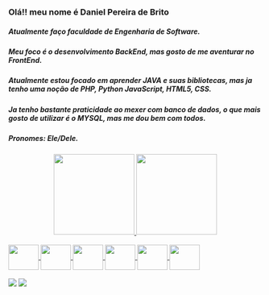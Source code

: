 ### Olá!! meu nome é Daniel Pereira de Brito

##### Atualmente faço faculdade de Engenharia de Software.
##### Meu foco é o desenvolvimento BackEnd, mas gosto de me aventurar no FrontEnd.
##### Atualmente estou focado em aprender JAVA e suas bibliotecas, mas ja tenho uma noção de PHP, Python JavaScript, HTML5, CSS.
##### Ja tenho bastante praticidade ao mexer com banco de dados, o que mais gosto de utilizar é o MYSQL, mas me dou bem com todos.
##### Pronomes: Ele/Dele.

<div align="center">
  <a href="https://github.com/DanielPereiraBrito">
  <img height="160em" src="https://github-readme-stats.vercel.app/api?username=DanielPereiraBrito&show_icons=true&theme=dracula&include_all_commits=true&count_private=true"/>
  <img height="160em" src="https://github-readme-stats.vercel.app/api/top-langs/?username=DanielPereiraBrito&layout=compact&langs_count=7&theme=dracula"/>
</div>
  
 <div style="display: inline_block"><br>
  <img align="center"  height="50" width="60" src="https://cdn.jsdelivr.net/gh/devicons/devicon/icons/java/java-original-wordmark.svg" />
  <img align="center"  height="50" width="60" src="https://cdn.jsdelivr.net/gh/devicons/devicon/icons/angularjs/angularjs-original.svg" />
  <img align="center"  height="50" width="60" src="https://cdn.jsdelivr.net/gh/devicons/devicon/icons/php/php-original.svg" />
  <img align="center"  height="50" width="60" src="https://cdn.jsdelivr.net/gh/devicons/devicon/icons/mysql/mysql-original.svg" />
  <img align="center"  height="50" width="60" src="https://cdn.jsdelivr.net/gh/devicons/devicon/icons/postgresql/postgresql-original.svg" />
  <img align="center"  height="50" width="60" src="https://cdn.jsdelivr.net/gh/devicons/devicon/icons/python/python-original.svg" />
 </div>
  
<div><br>
  <a href="https://www.linkedin.com/in/daniel-brito-0490231ab/" target="_blank"><img src="https://img.shields.io/badge/-LinkedIn-%230077B5?style=for-the-badge&logo=linkedin&logoColor=white" target="_blank"></a> 
  <a href = "mailto:daniel.pereiradbrito@gmail.com"><img src="https://img.shields.io/badge/-Gmail-%23333?style=for-the-badge&logo=gmail&logoColor=white" target="_blank"></a>
</div>


